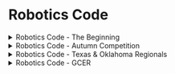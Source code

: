 # Robotics Code
<details>
<summary>Robotics Code - The Beginning</summary>
  
The following programs are for **practice + warming up** before the actual coding for competition begins:
- [TASK | Circle_the_Can.c](https://github.com/Frodo-Swaggins1/-Robotics_Code/blob/main/TASK%20%7C%20Circle_the_Can.c)
- [TASK | Figure_Eight.c](https://github.com/Frodo-Swaggins1/-Robotics_Code/edit/main/TASK%20%7C%20Figure_Eight.c)
- [TASK | Forward_Serpentine.c](https://github.com/Frodo-Swaggins1/-Robotics_Code/blob/main/TASK%20%7C%20Forward_Serpentine.c)
- [TASK | Backwards_Serpentine.c](https://github.com/Frodo-Swaggins1/-Robotics_Code/blob/main/TASK%20%7C%20Backward_Serpentine.c)
- [TASK | Compiled_Serpentine.c](https://github.com/Frodo-Swaggins1/-Robotics_Code/blob/main/TASK%20%7C%20Compiled_Serpentine.c)
-------
</details>
<details>
<summary>Robotics Code - Autumn Competition</summary>

The following programs are for the **Autumn Virtual Competition**:
- [TASK | Prelimenary_Code.c](https://github.com/Frodo-Swaggins1/Robotics_Code/blob/main/TASK%20%7C%20Prelimenary_Code.c)
-------
</details>
<details>
<summary>Robotics Code - Texas & Oklahoma Regionals</summary>

The following programs are for the **Texas** and **Oklahoma** tournaments:
- _code to come_
-------
</details>
<details>
<summary>Robotics Code - GCER</summary>

The following programs are for the International Botball Conference, **GCER**:
- _code to come_
-------
</details>
